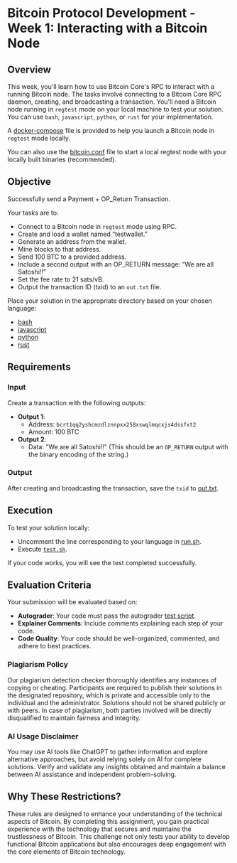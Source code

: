 # Bitcoin Protocol Development - Week 1: Interacting with a Bitcoin Node

## Overview
This week, you'll learn how to use Bitcoin Core's RPC to interact with a running Bitcoin node. The tasks involve connecting to a Bitcoin Core RPC daemon, creating, and broadcasting a transaction. You'll need a Bitcoin node running in `regtest` mode on your local machine to test your solution. You can use `bash`, `javascript`, `python`, or `rust` for your implementation.

A [docker-compose](./docker-compose.yaml) file is provided to help you launch a Bitcoin node in `regtest` mode locally.

You can also use the [bitcoin.conf](./bitcoin.conf) file to start a local regtest node with your locally built binaries (recommended).

## Objective
Successfully send a Payment + OP_Return Transaction.

Your tasks are to:
- Connect to a Bitcoin node in `regtest` mode using RPC.
- Create and load a wallet named “testwallet.”
- Generate an address from the wallet.
- Mine blocks to that address.
- Send 100 BTC to a provided address.
- Include a second output with an OP_RETURN message: “We are all Satoshi!!”
- Set the fee rate to 21 sats/vB.
- Output the transaction ID (txid) to an `out.txt` file.

Place your solution in the appropriate directory based on your chosen language:
- [bash](./bash/solution.sh)
- [javascript](./javascript/index.js)
- [python](./python/main.py)
- [rust](./rust/src/main.rs)

## Requirements
### Input
Create a transaction with the following outputs:
- **Output 1**:
  - Address: `bcrt1qq2yshcmzdlznnpxx258xswqlmqcxjs4dssfxt2`
  - Amount: 100 BTC
- **Output 2**:
  - Data: "We are all Satoshi!!" (This should be an `OP_RETURN` output with the binary encoding of the string.)

### Output
After creating and broadcasting the transaction, save the `txid` to [out.txt](./out.txt).

## Execution
To test your solution locally:
- Uncomment the line corresponding to your language in [run.sh](./run.sh).
- Execute [`test.sh`](./test.sh).

If your code works, you will see the test completed successfully.

## Evaluation Criteria
Your submission will be evaluated based on:
- **Autograder**: Your code must pass the autograder [test script](./test/test.spec.ts).
- **Explainer Comments**: Include comments explaining each step of your code.
- **Code Quality**: Your code should be well-organized, commented, and adhere to best practices.

### Plagiarism Policy
Our plagiarism detection checker thoroughly identifies any instances of copying or cheating. Participants are required to publish their solutions in the designated repository, which is private and accessible only to the individual and the administrator. Solutions should not be shared publicly or with peers. In case of plagiarism, both parties involved will be directly disqualified to maintain fairness and integrity.

### AI Usage Disclaimer
You may use AI tools like ChatGPT to gather information and explore alternative approaches, but avoid relying solely on AI for complete solutions. Verify and validate any insights obtained and maintain a balance between AI assistance and independent problem-solving.

## Why These Restrictions?
These rules are designed to enhance your understanding of the technical aspects of Bitcoin. By completing this assignment, you gain practical experience with the technology that secures and maintains the trustlessness of Bitcoin. This challenge not only tests your ability to develop functional Bitcoin applications but also encourages deep engagement with the core elements of Bitcoin technology.